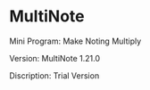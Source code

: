 # MultiNote
Mini Program: Make Noting Multiply

Version: MultiNote 1.21.0

Discription: Trial Version
